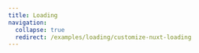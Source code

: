 ```yaml
---
title: Loading
navigation:
  collapse: true
  redirect: /examples/loading/customize-nuxt-loading
---
```


